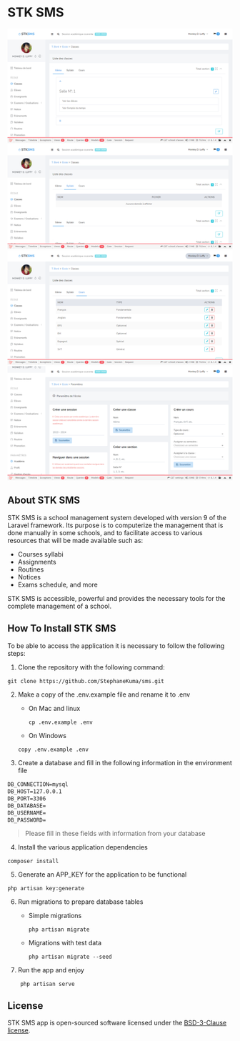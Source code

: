 # STK SMS

![Screeshoot 1](public/docs/1.png)
![Screeshoot 2](public/docs/2.png)
![Screeshoot 3](public/docs/3.png)
![Screeshoot 4](public/docs/4.png)

## About STK SMS

STK SMS is a school management system developed with version 9 of the Laravel framework. Its purpose is to computerize the management that is done manually in some schools, and to facilitate access to various resources that will be made available such as:

- Courses syllabi
- Assignments
- Routines
- Notices
- Exams schedule, and more

STK SMS is accessible, powerful and provides the necessary tools for the complete management of a school.

## How To Install STK SMS

To be able to access the application it is necessary to follow the following steps:

1. Clone the repository with the following command:

```shell
git clone https://github.com/StephaneKuma/sms.git
```

2. Make a copy of the .env.example file and rename it to .env

    - On Mac and linux

        ```shell
        cp .env.example .env
        ```

    - On Windows

    ```shell
    copy .env.example .env
    ```

3. Create a database and fill in the following information in the environment file

```.env
DB_CONNECTION=mysql
DB_HOST=127.0.0.1
DB_PORT=3306
DB_DATABASE=
DB_USERNAME=
DB_PASSWORD=
```

> Please fill in these fields with information from your database

4. Install the various application dependencies

```shell
composer install
```

5. Generate an APP_KEY for the application to be functional

```shell
php artisan key:generate
```

6. Run migrations to prepare database tables

    - Simple migrations

        ```shell
        php artisan migrate
        ```

    - Migrations with test data

        ```shell
        php artisan migrate --seed
        ```

7. Run the app and enjoy

```shell
    php artisan serve
```

## License

STK SMS app is open-sourced software licensed under the [BSD-3-Clause license](https://opensource.org/licenses/BSD-3-Clause).

